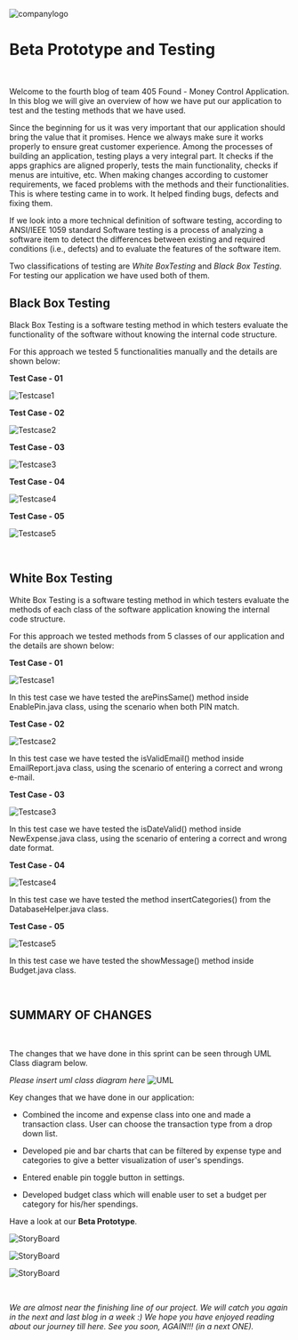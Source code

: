 ![companylogo]({{site.baseurl}}/images/405logo.png)
   
# Beta Prototype and Testing

<br>

<p class="justify"/>

Welcome to the fourth blog of team 405 Found - Money Control Application. In this blog we will give an overview of how we have put our application to test and the testing methods that we have used.
<br>

<p class="justify"/>

Since the beginning for us it was very important that our application should bring the value that it promises. Hence we always make sure it works properly to ensure great customer experience. Among the processes of building an application, testing plays a very integral part. It checks if the apps graphics are aligned properly, tests the main functionality, checks if menus are intuitive, etc. When making changes according to customer requirements, we faced problems with the methods and their functionalities. This is where testing came in to work. It helped finding bugs, defects and fixing them.
<br>

<p class="justify"/>


If we look into a more technical definition of software testing, according to ANSI/IEEE 1059 standard Software testing is a process of analyzing a software item to detect the differences between existing and required conditions (i.e., defects) and to evaluate the features of the software item.
<br>

<p class="justify"/>

Two classifications of testing are *White BoxTesting* and *Black Box Testing*. For testing our application we have used both of them.
<br>

<p class="justify"/>


## Black Box Testing

Black Box Testing is a software testing method in which testers evaluate the functionality of the software without knowing the internal code structure.

For this approach we tested 5 functionalities manually and the details are shown below:

**Test Case - 01**

![Testcase1]({{site.baseurl}}/images/TC1.JPG)


**Test Case - 02**

![Testcase2]({{site.baseurl}}/images/TC2.jpg)


**Test Case - 03**

![Testcase3]({{site.baseurl}}/images/TC3.jpg)


**Test Case - 04**

![Testcase4]({{site.baseurl}}/images/TC4.jpg)


**Test Case - 05**

![Testcase5]({{site.baseurl}}/images/TC5.jpg)


<br>

<p class="justify"/>


## White Box Testing

White Box Testing is a software testing method in which testers evaluate the methods of each class of the software application knowing the internal code structure.

For this approach we tested methods from 5 classes of our application and the details are shown below:

**Test Case - 01**

![Testcase1]({{site.baseurl}}/images/JunitTestEnablePin1.JPG)

In this test case we have tested the arePinsSame() method inside EnablePin.java class, using the scenario when both PIN match.


**Test Case - 02**

![Testcase2]({{site.baseurl}}/images/JunitTestEmailReport1.jpg)

In this test case we have tested the isValidEmail() method inside EmailReport.java class, using the scenario of entering a correct and wrong e-mail.


**Test Case - 03**

![Testcase3]({{site.baseurl}}/images/JunitTestDateFormat1.jpg)

In this test case we have tested the isDateValid() method inside NewExpense.java class, using the scenario of entering a correct and wrong date format.


**Test Case - 04**

![Testcase4]({{site.baseurl}}/images/JunitTestDatabaseHelp1.jpg)

In this test case we have tested the method insertCategories() from the DatabaseHelper.java class.


**Test Case - 05**

![Testcase5]({{site.baseurl}}/images/JunitTestBudgetShowMessage1.jpg)

In this test case we have tested the showMessage() method inside Budget.java class.


<br>

<p class="justify"/>

## SUMMARY OF CHANGES

<br>

<p class="justify"/>


The changes that we have done in this sprint can be seen through UML Class diagram below.


*Please insert uml class diagram here*
![UML]({{site.baseurl}}/images/UML_BetaPrototype.png)

Key changes that we have done in our application:

- Combined the income and expense class into one and made a transaction class. User can choose the transaction type from a drop down list.

-  Developed pie and bar charts that can be filtered by expense type and categories to give a better visualization of user's spendings.

- Entered enable pin toggle button in settings.

- Developed budget class which will enable user to set a budget per category for his/her spendings.

Have a look at our **Beta Prototype**.

![StoryBoard]({{site.baseurl}}/images/StoryBoard44.jpg)


![StoryBoard]({{site.baseurl}}/images/StoryBoard55.jpg)


![StoryBoard]({{site.baseurl}}/images/StoryBoard66.JPG)


<br>

<p class="justify"/>

*We are almost near the finishing line of our project. We will catch you again in the next and last blog in a week :) 
We hope you have enjoyed reading about our journey till here. See you soon, AGAIN!!! (in a next ONE).*
 
<br>

<p class="justify"/>
